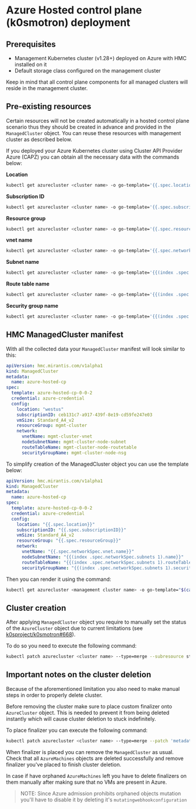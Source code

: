 # Azure Hosted control plane (k0smotron) deployment

## Prerequisites

-   Management Kubernetes cluster (v1.28+) deployed on Azure with HMC installed
    on it
-   Default storage class configured on the management cluster

Keep in mind that all control plane components for all managed clusters will
reside in the management cluster.

## Pre-existing resources

Certain resources will not be created automatically in a hosted control plane
scenario thus they should be created in advance and provided in the `ManagedCluster`
object. You can reuse these resources with management cluster as described
below.

If you deployed your Azure Kubernetes cluster using Cluster API Provider Azure
(CAPZ) you can obtain all the necessary data with the commands below:

**Location**

```bash
kubectl get azurecluster <cluster name> -o go-template='{{.spec.location}}'
```

**Subscription ID**

```bash
kubectl get azurecluster <cluster name> -o go-template='{{.spec.subscriptionID}}'
```

**Resource group**

```bash
kubectl get azurecluster <cluster name> -o go-template='{{.spec.resourceGroup}}'
```

**vnet name**

```bash
kubectl get azurecluster <cluster name> -o go-template='{{.spec.networkSpec.vnet.name}}'
```

**Subnet name**

```bash
kubectl get azurecluster <cluster name> -o go-template='{{(index .spec.networkSpec.subnets 1).name}}'
```

**Route table name**

```bash
kubectl get azurecluster <cluster name> -o go-template='{{(index .spec.networkSpec.subnets 1).routeTable.name}}'
```

**Security group name**

```bash
kubectl get azurecluster <cluster name> -o go-template='{{(index .spec.networkSpec.subnets 1).securityGroup.name}}'
```



## HMC ManagedCluster manifest

With all the collected data your `ManagedCluster` manifest will look similar to this:

```yaml
apiVersion: hmc.mirantis.com/v1alpha1
kind: ManagedCluster
metadata:
  name: azure-hosted-cp
spec:
  template: azure-hosted-cp-0-0-2
  credential: azure-credential
  config:
    location: "westus"
    subscriptionID: ceb131c7-a917-439f-8e19-cd59fe247e03
    vmSize: Standard_A4_v2
    resourceGroup: mgmt-cluster
    network:
      vnetName: mgmt-cluster-vnet
      nodeSubnetName: mgmt-cluster-node-subnet
      routeTableName: mgmt-cluster-node-routetable
      securityGroupName: mgmt-cluster-node-nsg
```

To simplify creation of the ManagedCluster object you can use the template below:

```yaml
apiVersion: hmc.mirantis.com/v1alpha1
kind: ManagedCluster
metadata:
  name: azure-hosted-cp
spec:
  template: azure-hosted-cp-0-0-2
  credential: azure-credential
  config:
    location: "{{.spec.location}}"
    subscriptionID: "{{.spec.subscriptionID}}"
    vmSize: Standard_A4_v2
    resourceGroup: "{{.spec.resourceGroup}}"
    network:
      vnetName: "{{.spec.networkSpec.vnet.name}}"
      nodeSubnetName: "{{(index .spec.networkSpec.subnets 1).name}}"
      routeTableName: "{{(index .spec.networkSpec.subnets 1).routeTable.name}}"
      securityGroupName: "{{(index .spec.networkSpec.subnets 1).securityGroup.name}}"
```

Then you can render it using the command:

```bash
kubectl get azurecluster <management cluster name> -o go-template="$(cat template.yaml)"
```

## Cluster creation

After applying `ManagedCluster` object you require to manually set the status of
the `AzureCluster` object due to current limitations (see
[k0sproject/k0smotron#668](https://github.com/k0sproject/k0smotron/issues/668)).

To do so you need to execute the following command:

```bash
kubectl patch azurecluster <cluster name> --type=merge --subresource status --patch 'status: {ready: true}'
```

## Important notes on the cluster deletion

Because of the aforementioned limitation you also need to make manual steps in
order to properly delete cluster.

Before removing the cluster make sure to place custom finalizer onto
`AzureCluster` object. This is needed to prevent it from being deleted instantly
which will cause cluster deletion to stuck indefinitely.

To place finalizer you can execute the following command:

```bash
kubectl patch azurecluster <cluster name> --type=merge --patch 'metadata: {finalizers: [manual]}'
```

When finalizer is placed you can remove the `ManagedCluster` as usual. Check that
all `AzureMachines` objects are deleted successfully and remove finalizer you've
placed to finish cluster deletion.

In case if have orphaned `AzureMachines` left you have to delete finalizers on
them manually after making sure that no VMs are present in Azure.

> NOTE:
> Since Azure admission prohibits orphaned objects mutation you'll have to disable
> it by deleting it's `mutatingwebhookconfiguration`
